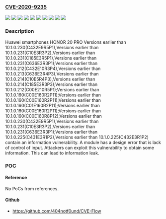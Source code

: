 ### [CVE-2020-9235](https://cve.mitre.org/cgi-bin/cvename.cgi?name=CVE-2020-9235)
![](https://img.shields.io/static/v1?label=Product&message=HONOR%2020%20PRO%3BHonor%20View%2020%3BOxfordS-AN00A%3BPrinceton-AL10B%3BPrinceton-AL10D%3BPrinceton-TL10C%3BTony-AL00B%3BYale-AL00A%3BYale-L21A%3BYale-L61A&color=blue)
![](https://img.shields.io/static/v1?label=Version&message=Versions%20earlier%20than%2010.1.0.160(C00E160R2P11)%20&color=brightgreen)
![](https://img.shields.io/static/v1?label=Version&message=Versions%20earlier%20than%2010.1.0.160(C00E160R8P12)%20&color=brightgreen)
![](https://img.shields.io/static/v1?label=Version&message=Versions%20earlier%20than%2010.1.0.160(C01E160R2P11)%20&color=brightgreen)
![](https://img.shields.io/static/v1?label=Version&message=Versions%20earlier%20than%2010.1.0.212(C00E210R5P1)%20&color=brightgreen)
![](https://img.shields.io/static/v1?label=Version&message=Versions%20earlier%20than%2010.1.0.212(C432E10R3P4)%2CVersions%20earlier%20than%2010.1.0.213(C636E3R4P3)%2CVersions%20earlier%20than%2010.1.0.214(C10E5R4P3)%2CVersions%20earlier%20than%2010.1.0.214(C185E3R3P3)%20&color=brightgreen)
![](https://img.shields.io/static/v1?label=Version&message=Versions%20earlier%20than%2010.1.0.225(C431E3R1P2)%2CVersions%20earlier%20than%2010.1.0.225(C432E3R1P2)%20&color=brightgreen)
![](https://img.shields.io/static/v1?label=Version&message=Versions%20earlier%20than%2010.1.0.230(C432E9R5P1)%2CVersions%20earlier%20than%2010.1.0.231(C10E3R3P2)%2CVersions%20earlier%20than%2010.1.0.231(C185E3R5P1)%2CVersions%20earlier%20than%2010.1.0.231(C636E3R3P1)%20&color=brightgreen)
![](https://img.shields.io/static/v1?label=Version&message=Versions%20earlier%20than%2010.1.0.230(C432E9R5P1)%2CVersions%20earlier%20than%2010.1.0.231(C10E3R3P2)%2CVersions%20earlier%20than%2010.1.0.231(C636E3R3P1)%20&color=brightgreen)
![](https://img.shields.io/static/v1?label=Vulnerability&message=Information%20Disclosure&color=brightgreen)

### Description

Huawei smartphones HONOR 20 PRO Versions earlier than 10.1.0.230(C432E9R5P1),Versions earlier than 10.1.0.231(C10E3R3P2),Versions earlier than 10.1.0.231(C185E3R5P1),Versions earlier than 10.1.0.231(C636E3R3P1);Versions earlier than 10.1.0.212(C432E10R3P4),Versions earlier than 10.1.0.213(C636E3R4P3),Versions earlier than 10.1.0.214(C10E5R4P3),Versions earlier than 10.1.0.214(C185E3R3P3);Versions earlier than 10.1.0.212(C00E210R5P1);Versions earlier than 10.1.0.160(C00E160R2P11);Versions earlier than 10.1.0.160(C00E160R2P11);Versions earlier than 10.1.0.160(C01E160R2P11);Versions earlier than 10.1.0.160(C00E160R2P11);Versions earlier than 10.1.0.160(C00E160R8P12);Versions earlier than 10.1.0.230(C432E9R5P1),Versions earlier than 10.1.0.231(C10E3R3P2),Versions earlier than 10.1.0.231(C636E3R3P1);Versions earlier than 10.1.0.225(C431E3R1P2),Versions earlier than 10.1.0.225(C432E3R1P2) contain an information vulnerability. A module has a design error that is lack of control of input. Attackers can exploit this vulnerability to obtain some information. This can lead to information leak.

### POC

#### Reference
No PoCs from references.

#### Github
- https://github.com/404notf0und/CVE-Flow

